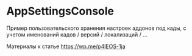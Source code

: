# AppSettingsConsole

Пример пользовательского хранения настроек аддонов под кады, с учетом именований кадов / версий / локализаций / ...

Материалы к статье https://wp.me/p4lEOS-1ja
